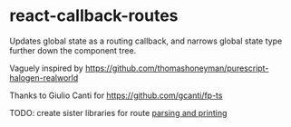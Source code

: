 # react-callback-routes
Updates global state as a routing callback, and narrows global state type further down the component tree.

Vaguely inspired by https://github.com/thomashoneyman/purescript-halogen-realworld

Thanks to Giulio Canti for https://github.com/gcanti/fp-ts

TODO: create sister libraries for route [parsing and printing](https://github.com/natefaubion/purescript-routing-duplex)
